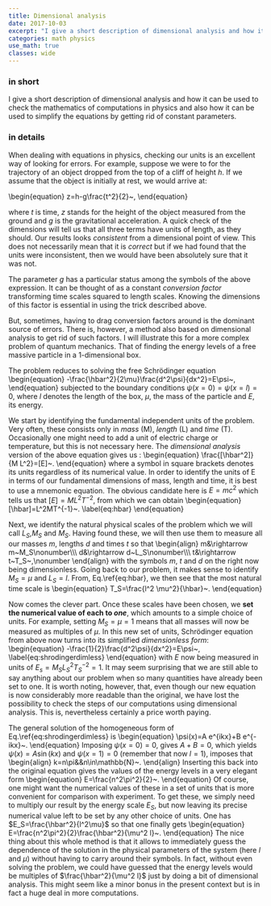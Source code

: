 ```yaml
---
title: Dimensional analysis
date: 2017-10-03
excerpt: "I give a short description of dimensional analysis and how it can be used to check the mathematics of computations in physics and also how it can be used to simplify the equations by getting rid of constant parameters."
categories: math physics
use_math: true
classes: wide
---
```


### in short

I give a short description of dimensional analysis and how it can be used to check the mathematics of computations in physics and also how it can be used to simplify the equations by getting rid of constant parameters.

### in details

When dealing with equations in physics, checking our units is an excellent way of looking for errors. For example, suppose we were to for the trajectory of an object dropped from the top of a cliff of height $h$. If we assume that the object is initially at rest, we would arrive at:

\begin{equation}
z=h-g\frac{t^2}{2}~,
\end{equation}

where $t$ is time, $z$ stands for the height of the object measured from the ground and $g$ is the gravitational acceleration. A quick check of the dimensions will tell us that all three terms have units of length, as they should. Our results looks *consistent* from a dimensional point of view. This does not necessarily mean that it is *correct* but if we had found that the units were inconsistent, then we would have been absolutely sure that it was not.

The parameter $g$ has a particular status among the symbols of the above expression. It can be thought of as a constant *conversion factor* transforming time scales squared to length scales. Knowing the dimensions of this factor is essential in using the trick described above.

But, sometimes, having to drag conversion factors around is the dominant source of errors. There is, however, a method also based on dimensional analysis to get rid of such factors. I will illustrate this for a more complex problem of quantum mechanics. That of finding the energy levels of a free massive particle in a 1-dimensional box.

The problem reduces to solving the free Schrödinger equation
\begin{equation}
-\frac{\hbar^2}{2\mu}\frac{d^2\psi}{dx^2}=E\psi~,
\end{equation}
subjected to the boundary conditions $\psi(x=0)=\psi(x=l)=0$, where $l$ denotes the length of the box, $\mu$, the mass of the particle and $E$, its energy.

We start by identifying the fundamental independent units of the problem. Very often, these consists only in *mass* (M), *length* (L) and *time* (T). Occasionally one might need to add a unit of electric charge or temperature, but this is not necessary here. The *dimensional analysis* version of the above equation gives us :
\begin{equation}
\frac{[\hbar^2]}{M L^2}=[E]~.
\end{equation}
where a symbol in square brackets denotes its units regardless of its numerical value. In order to identify the units of E in terms of our fundamental dimensions of mass, length and time, it is best to use a mnemonic equation. The obvious candidate here is $E=mc^2$ which tells us that $[E]=M L^2T^{-2}$, from which we can obtain
\begin{equation}
[\hbar]=L^2MT^{-1}~.
\label{eq:hbar}
\end{equation}

Next, we identify the natural physical scales of the problem which we will call $L_S$,$M_S$ and $M_S$. Having found these, we will then use them to measure all our masses $m$, lengths $d$ and times $t$ so that
\begin{align}
m&\rightarrow m~M_S\nonumber\\\\\\
d&\rightarrow d~L_S\nonumber\\\\\\
t&\rightarrow t~T_S~,\nonumber
\end{align}
with the symbols $m$, $t$ and $d$ on the right now being dimensionless.
Going back to our problem, it makes sense to identify $M_S=\mu$ and $L_S=l$. From, Eq.\ref{eq:hbar}, we then see that the most natural time scale is
\begin{equation}
T_S=\frac{l^2 \mu^2}{\hbar}~.
\end{equation}

Now comes the clever part. Once these scales have been chosen, we **set the numerical value of each to *one***, which amounts to a simple choice of units. For example, setting $M_S=\mu=1$ means that all masses will now be measured as multiples of $\mu$. In this new set of units, Schrödinger equation from above now turns into its simplified *dimensionless form*:
\begin{equation}
-\frac{1}{2}\frac{d^2\psi}{dx^2}=E\psi~,
\label{eq:shrodingerdimless}
\end{equation}
with $E$ now being measured in units of $E_s=M_S L_S^2 T_S^{-2}=1$. It may seem surprising that we are still able to say anything about our problem when so many quantities have already been set to one. It is worth noting, however, that, even though our new equation is now considerably more readable than the original, we have lost the possibility to check the steps of our computations using dimensional analysis. This is, nevertheless certainly a price worth paying.

The general solution of the homogeneous form of Eq.\ref{eq:shrodingerdimless} is
\begin{equation}
\psi(x)=A e^{ikx}+B e^{-ikx}~.
\end{equation}
Imposing $\psi(x=0)=0$, gives $A+B=0$, which yields $\psi(x)=A \sin(kx)$ and $\psi(x=1)=0$ (remember that now $l=1$), imposes that
\begin{align}
k=n\pi&&n\in\mathbb{N}~.
\end{align}
Inserting this back into the original equation gives the values of the energy levels in a very elegant form
\begin{equation}
E=\frac{n^2\pi^2}{2}~.
\end{equation}
Of course, one might want the numerical values of these in a set of units that is more convenient for comparison with experiment. To get these, we simply need to multiply our result by the energy scale $E_S$, but now leaving its precise numerical value left to be set by any other choice of units. One has $E_S=\frac{\hbar^2}{l^2\mu}$ so that one finally gets
\begin{equation}
E=\frac{n^2\pi^2}{2}\frac{\hbar^2}{\mu^2 l}~.
\end{equation}
The nice thing about this whole method is that it allows to immediately guess the dependence of the solution in the physical parameters of the system (here $l$ and $\mu$) without having to carry around their symbols. In fact, without even solving the problem, we could have guessed that the energy levels would be multiples of $\frac{\hbar^2}{\mu^2 l}$ just by doing a bit of dimensional analysis. This might seem like a minor bonus in the present context but is in fact a huge deal in more computations.
